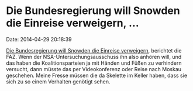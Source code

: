 Die Bundesregierung will Snowden die Einreise verweigern, \...
==============================================================

Date: 2014-04-29 20:18:39

[Die Bundesregierung will Snowden die Einreise
verweigern](http://www.faz.net/-gq5-7ouaz), berichtet die FAZ. Wenn der
NSA-Untersuchungsausschuss ihn also anhören will, und das haben die
Koalitionsparteien ja mit Händen und Füßen zu verhindern versucht, dann
müsste das per Videokonferenz oder Reise nach Moskau geschehen. Meine
Fresse müssen die da Skelette im Keller haben, dass sie sich zu so einem
Verhalten genötigt sehen.
